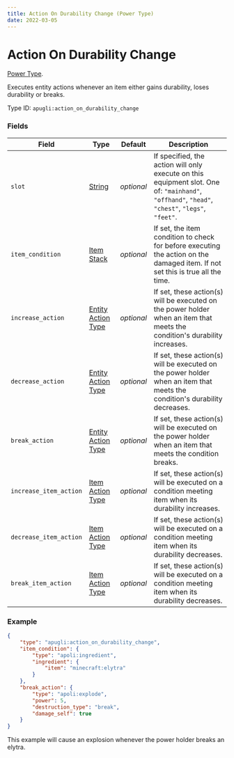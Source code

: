 ```yaml
---
title: Action On Durability Change (Power Type)
date: 2022-03-05
---
```


# Action On Durability Change

[Power Type](../power_types.md).

Executes entity actions whenever an item either gains durability, loses durability or breaks.

Type ID: `apugli:action_on_durability_change`

### Fields

Field  | Type | Default | Description
-------|------|---------|-------------
`slot` | [String](https://origins.readthedocs.io/en/latest/types/data_types/string/) | *optional* | If specified, the action will only execute on this equipment slot. One of: `"mainhand"`, `"offhand"`, `"head"`, `"chest"`, `"legs"`, `"feet"`.
`item_condition` | [Item Stack](https://origins.readthedocs.io/en/latest/types/data_types/item_stack/) | *optional* | If set, the item condition to check for before executing the action on the damaged item. If not set this is true all the time.
`increase_action` | [Entity Action Type](https://origins.readthedocs.io/en/latest/types/entity_action_types) | *optional* | If set, these action(s) will be executed on the power holder when an item that meets the condition's durability increases.
`decrease_action` | [Entity Action Type](https://origins.readthedocs.io/en/latest/types/entity_action_types) | *optional* | If set, these action(s) will be executed on the power holder when an item that meets the condition's durability decreases.
`break_action` | [Entity Action Type](https://origins.readthedocs.io/en/latest/types/entity_action_types) | *optional* | If set, these action(s) will be executed on the power holder when an item that meets the condition breaks.
`increase_item_action` | [Item Action Type](https://origins.readthedocs.io/en/latest/types/item_action_types) | *optional* | If set, these action(s) will be executed on a condition meeting item when its durability increases.
`decrease_item_action` | [Item Action Type](https://origins.readthedocs.io/en/latest/types/item_action_types) | *optional* | If set, these action(s) will be executed on a condition meeting item when its durability decreases.
`break_item_action` | [Item Action Type](https://origins.readthedocs.io/en/latest/types/item_action_types) | *optional* | If set, these action(s) will be executed on a condition meeting item when its durability decreases.


### Example
```json
{
    "type": "apugli:action_on_durability_change",
    "item_condition": {
        "type": "apoli:ingredient",
        "ingredient": {
            "item": "minecraft:elytra"
        }
    },
    "break_action": {
        "type": "apoli:explode",
        "power": 5,
        "destruction_type": "break",
        "damage_self": true
    }
}
```
This example will cause an explosion whenever the power holder breaks an elytra.